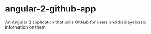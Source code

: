 # angular-2-github-app
An Angular 2 application that polls GitHub for users and displays basic information on them
